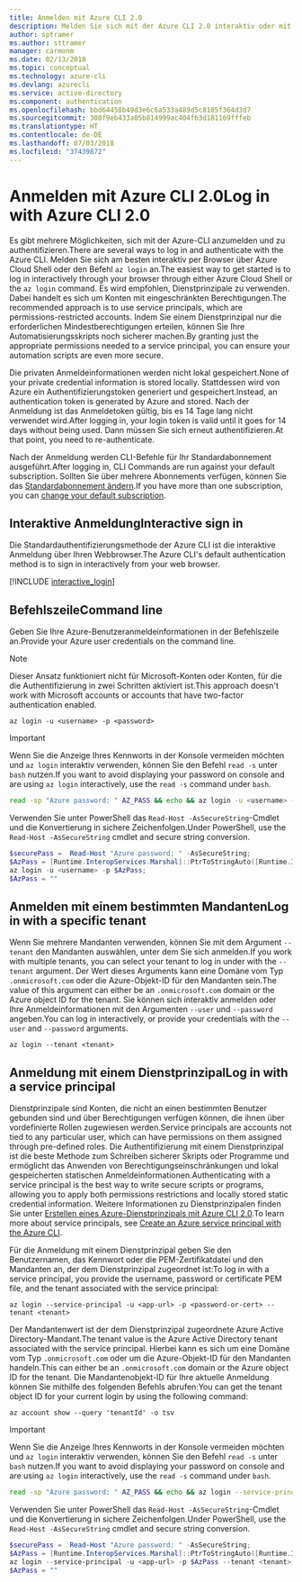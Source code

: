 ```yaml
---
title: Anmelden mit Azure CLI 2.0
description: Melden Sie sich mit der Azure CLI 2.0 interaktiv oder mit lokalen Anmeldeinformationen an.
author: sptramer
ms.author: sttramer
manager: carmonm
ms.date: 02/13/2018
ms.topic: conceptual
ms.technology: azure-cli
ms.devlang: azurecli
ms.service: active-directory
ms.component: authentication
ms.openlocfilehash: bbd64458b49d3e6c6a533a489d5c8105f364d3d7
ms.sourcegitcommit: 308f9eb433a05b814999ac404f63d181169fffeb
ms.translationtype: HT
ms.contentlocale: de-DE
ms.lasthandoff: 07/03/2018
ms.locfileid: "37439872"
---
```

# <a name="log-in-with-azure-cli-20"></a><span data-ttu-id="b3524-103">Anmelden mit Azure CLI 2.0</span><span class="sxs-lookup"><span data-stu-id="b3524-103">Log in with Azure CLI 2.0</span></span>

<span data-ttu-id="b3524-104">Es gibt mehrere Möglichkeiten, sich mit der Azure-CLI anzumelden und zu authentifizieren.</span><span class="sxs-lookup"><span data-stu-id="b3524-104">There are several ways to log in and authenticate with the Azure CLI.</span></span> <span data-ttu-id="b3524-105">Melden Sie sich am besten interaktiv per Browser über Azure Cloud Shell oder den Befehl `az login` an.</span><span class="sxs-lookup"><span data-stu-id="b3524-105">The easiest way to get started is to log in interactively through your browser through either Azure Cloud Shell or the `az login` command.</span></span>
<span data-ttu-id="b3524-106">Es wird empfohlen, Dienstprinzipale zu verwenden. Dabei handelt es sich um Konten mit eingeschränkten Berechtigungen.</span><span class="sxs-lookup"><span data-stu-id="b3524-106">The recommended approach is to use service principals, which are permissions-restricted accounts.</span></span> <span data-ttu-id="b3524-107">Indem Sie einem Dienstprinzipal nur die erforderlichen Mindestberechtigungen erteilen, können Sie Ihre Automatisierungsskripts noch sicherer machen.</span><span class="sxs-lookup"><span data-stu-id="b3524-107">By granting just the appropriate permissions needed to a service principal, you can ensure your automation scripts are even more secure.</span></span>

<span data-ttu-id="b3524-108">Die privaten Anmeldeinformationen werden nicht lokal gespeichert.</span><span class="sxs-lookup"><span data-stu-id="b3524-108">None of your private credential information is stored locally.</span></span> <span data-ttu-id="b3524-109">Stattdessen wird von Azure ein Authentifizierungstoken generiert und gespeichert.</span><span class="sxs-lookup"><span data-stu-id="b3524-109">Instead, an authentication token is generated by Azure and stored.</span></span> <span data-ttu-id="b3524-110">Nach der Anmeldung ist das Anmeldetoken gültig, bis es 14 Tage lang nicht verwendet wird.</span><span class="sxs-lookup"><span data-stu-id="b3524-110">After logging in, your login token is valid until it goes for 14 days without being used.</span></span> <span data-ttu-id="b3524-111">Dann müssen Sie sich erneut authentifizieren.</span><span class="sxs-lookup"><span data-stu-id="b3524-111">At that point, you need to re-authenticate.</span></span>

<span data-ttu-id="b3524-112">Nach der Anmeldung werden CLI-Befehle für Ihr Standardabonnement ausgeführt.</span><span class="sxs-lookup"><span data-stu-id="b3524-112">After logging in, CLI Commands are run against your default subscription.</span></span> <span data-ttu-id="b3524-113">Sollten Sie über mehrere Abonnements verfügen, können Sie das [Standardabonnement ändern](manage-azure-subscriptions-azure-cli.md).</span><span class="sxs-lookup"><span data-stu-id="b3524-113">If you have more than one subscription, you can [change your default subscription](manage-azure-subscriptions-azure-cli.md).</span></span>

## <a name="interactive-sign-in"></a><span data-ttu-id="b3524-114">Interaktive Anmeldung</span><span class="sxs-lookup"><span data-stu-id="b3524-114">Interactive sign in</span></span>

<span data-ttu-id="b3524-115">Die Standardauthentifizierungsmethode der Azure CLI ist die interaktive Anmeldung über Ihren Webbrowser.</span><span class="sxs-lookup"><span data-stu-id="b3524-115">The Azure CLI's default authentication method is to sign in interactively from your web browser.</span></span>

[!INCLUDE [interactive_login](includes/interactive-login.md)]

## <a name="command-line"></a><span data-ttu-id="b3524-116">Befehlszeile</span><span class="sxs-lookup"><span data-stu-id="b3524-116">Command line</span></span>

<span data-ttu-id="b3524-117">Geben Sie Ihre Azure-Benutzeranmeldeinformationen in der Befehlszeile an.</span><span class="sxs-lookup"><span data-stu-id="b3524-117">Provide your Azure user credentials on the command line.</span></span>

> [!Note]
> <span data-ttu-id="b3524-118">Dieser Ansatz funktioniert nicht für Microsoft-Konten oder Konten, für die die Authentifizierung in zwei Schritten aktiviert ist.</span><span class="sxs-lookup"><span data-stu-id="b3524-118">This approach doesn't work with Microsoft accounts or accounts that have two-factor authentication enabled.</span></span>

```azurecli
az login -u <username> -p <password>
```

> [!IMPORTANT]
> <span data-ttu-id="b3524-119">Wenn Sie die Anzeige Ihres Kennworts in der Konsole vermeiden möchten und `az login` interaktiv verwenden, können Sie den Befehl `read -s` unter `bash` nutzen.</span><span class="sxs-lookup"><span data-stu-id="b3524-119">If you want to avoid displaying your password on console and are using `az login` interactively, use the `read -s` command under `bash`.</span></span>
> 
> ```bash
> read -sp "Azure password: " AZ_PASS && echo && az login -u <username> -p $AZ_PASS
> ```
>
> <span data-ttu-id="b3524-120">Verwenden Sie unter PowerShell das `Read-Host -AsSecureString`-Cmdlet und die Konvertierung in sichere Zeichenfolgen.</span><span class="sxs-lookup"><span data-stu-id="b3524-120">Under PowerShell, use the `Read-Host -AsSecureString` cmdlet and secure string conversion.</span></span>
> 
> ```powershell
> $securePass =  Read-Host "Azure password: " -AsSecureString;
> $AzPass = [Runtime.InteropServices.Marshal]::PtrToStringAuto([Runtime.InteropServices.Marshal]::SecureStringToBSTR($securePass));
> az login -u <username> -p $AzPass;
> $AzPass = ""
> ```

## <a name="log-in-with-a-specific-tenant"></a><span data-ttu-id="b3524-121">Anmelden mit einem bestimmten Mandanten</span><span class="sxs-lookup"><span data-stu-id="b3524-121">Log in with a specific tenant</span></span>

<span data-ttu-id="b3524-122">Wenn Sie mehrere Mandanten verwenden, können Sie mit dem Argument `--tenant` den Mandanten auswählen, unter dem Sie sich anmelden.</span><span class="sxs-lookup"><span data-stu-id="b3524-122">If you work with multiple tenants, you can select your tenant to log in under with the `--tenant` argument.</span></span> <span data-ttu-id="b3524-123">Der Wert dieses Arguments kann eine Domäne vom Typ `.onmicrosoft.com` oder die Azure-Objekt-ID für den Mandanten sein.</span><span class="sxs-lookup"><span data-stu-id="b3524-123">The value of this argument can either be an `.onmicrosoft.com` domain or the Azure object ID for the tenant.</span></span> <span data-ttu-id="b3524-124">Sie können sich interaktiv anmelden oder Ihre Anmeldeinformationen mit den Argumenten `--user` und `--password` angeben.</span><span class="sxs-lookup"><span data-stu-id="b3524-124">You can log in interactively, or provide your credentials with the `--user` and `--password` arguments.</span></span> 

```azurecli
az login --tenant <tenant>
```

## <a name="log-in-with-a-service-principal"></a><span data-ttu-id="b3524-125">Anmeldung mit einem Dienstprinzipal</span><span class="sxs-lookup"><span data-stu-id="b3524-125">Log in with a service principal</span></span>

<span data-ttu-id="b3524-126">Dienstprinzipale sind Konten, die nicht an einen bestimmten Benutzer gebunden sind und über Berechtigungen verfügen können, die ihnen über vordefinierte Rollen zugewiesen werden.</span><span class="sxs-lookup"><span data-stu-id="b3524-126">Service principals are accounts not tied to any particular user, which can have permissions on them assigned through pre-defined roles.</span></span> <span data-ttu-id="b3524-127">Die Authentifizierung mit einem Dienstprinzipal ist die beste Methode zum Schreiben sicherer Skripts oder Programme und ermöglicht das Anwenden von Berechtigungseinschränkungen und lokal gespeicherten statischen Anmeldeinformationen.</span><span class="sxs-lookup"><span data-stu-id="b3524-127">Authenticating with a service principal is the best way to write secure scripts or programs, allowing you to apply both permissions restrictions and locally stored static credential information.</span></span> <span data-ttu-id="b3524-128">Weitere Informationen zu Dienstprinzipalen finden Sie unter [Erstellen eines Azure-Dienstprinzipals mit Azure CLI 2.0](create-an-azure-service-principal-azure-cli.md).</span><span class="sxs-lookup"><span data-stu-id="b3524-128">To learn more about service principals, see [Create an Azure service principal with the Azure CLI](create-an-azure-service-principal-azure-cli.md).</span></span>

<span data-ttu-id="b3524-129">Für die Anmeldung mit einem Dienstprinzipal geben Sie den Benutzernamen, das Kennwort oder die PEM-Zertifikatdatei und den Mandanten an, der dem Dienstprinzipal zugeordnet ist:</span><span class="sxs-lookup"><span data-stu-id="b3524-129">To log in with a service principal, you provide the username, password or certificate PEM file, and the tenant associated with the service principal:</span></span>

```azurecli
az login --service-principal -u <app-url> -p <password-or-cert> --tenant <tenant>
```

<span data-ttu-id="b3524-130">Der Mandantenwert ist der dem Dienstprinzipal zugeordnete Azure Active Directory-Mandant.</span><span class="sxs-lookup"><span data-stu-id="b3524-130">The tenant value is the Azure Active Directory tenant associated with the service principal.</span></span> <span data-ttu-id="b3524-131">Hierbei kann es sich um eine Domäne vom Typ `.onmicrosoft.com` oder um die Azure-Objekt-ID für den Mandanten handeln.</span><span class="sxs-lookup"><span data-stu-id="b3524-131">This can either be an `.onmicrosoft.com` domain or the Azure object ID for the tenant.</span></span>
<span data-ttu-id="b3524-132">Die Mandantenobjekt-ID für Ihre aktuelle Anmeldung können Sie mithilfe des folgenden Befehls abrufen:</span><span class="sxs-lookup"><span data-stu-id="b3524-132">You can get the tenant object ID for your current login by using the following command:</span></span>

```azurecli-interactive
az account show --query 'tenantId' -o tsv
```

> [!IMPORTANT]
> <span data-ttu-id="b3524-133">Wenn Sie die Anzeige Ihres Kennworts in der Konsole vermeiden möchten und `az login` interaktiv verwenden, können Sie den Befehl `read -s` unter `bash` nutzen.</span><span class="sxs-lookup"><span data-stu-id="b3524-133">If you want to avoid displaying your password on console and are using `az login` interactively, use the `read -s` command under `bash`.</span></span>
> 
> ```bash
> read -sp "Azure password: " AZ_PASS && echo && az login --service-principal -u <app-url> -p $AZ_PASS --tenant <tenant>
> ```
>
> <span data-ttu-id="b3524-134">Verwenden Sie unter PowerShell das `Read-Host -AsSecureString`-Cmdlet und die Konvertierung in sichere Zeichenfolgen.</span><span class="sxs-lookup"><span data-stu-id="b3524-134">Under PowerShell, use the `Read-Host -AsSecureString` cmdlet and secure string conversion.</span></span>
> 
> ```powershell
> $securePass =  Read-Host "Azure password: " -AsSecureString;
> $AzPass = [Runtime.InteropServices.Marshal]::PtrToStringAuto([Runtime.InteropServices.Marshal]::SecureStringToBSTR($securePass));
> az login --service-principal -u <app-url> -p $AzPass --tenant <tenant>;
> $AzPass = ""
> ```
